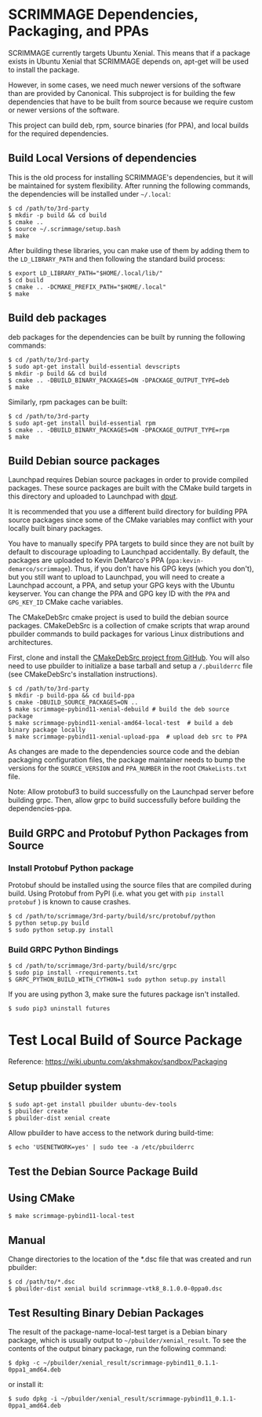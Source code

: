 # SCRIMMAGE Dependencies, Packaging, and PPAs

SCRIMMAGE currently targets Ubuntu Xenial. This means that if a package exists
in Ubuntu Xenial that SCRIMMAGE depends on, apt-get will be used to install the
package.

However, in some cases, we need much newer versions of the software than are
provided by Canonical. This subproject is for building the few dependencies
that have to be built from source because we require custom or newer versions
of the software.

This project can build deb, rpm, source binaries (for PPA), and local builds
for the required dependencies.

## Build Local Versions of dependencies

This is the old process for installing SCRIMMAGE's dependencies, but it will be
maintained for system flexibility. After running the following commands, the
dependencies will be installed under `~/.local`:

    $ cd /path/to/3rd-party
    $ mkdir -p build && cd build
    $ cmake ..
    $ source ~/.scrimmage/setup.bash
    $ make

After building these libraries, you can make use of them by adding them to the
`LD_LIBRARY_PATH` and then following the standard build process:

    $ export LD_LIBRARY_PATH="$HOME/.local/lib/"
    $ cd build
    $ cmake .. -DCMAKE_PREFIX_PATH="$HOME/.local"
    $ make

## Build deb packages

deb packages for the dependencies can be built by running the following
commands:

    $ cd /path/to/3rd-party
    $ sudo apt-get install build-essential devscripts
    $ mkdir -p build && cd build
    $ cmake .. -DBUILD_BINARY_PACKAGES=ON -DPACKAGE_OUTPUT_TYPE=deb
    $ make

Similarly, rpm packages can be built:

    $ cd /path/to/3rd-party
    $ sudo apt-get install build-essential rpm
    $ cmake .. -DBUILD_BINARY_PACKAGES=ON -DPACKAGE_OUTPUT_TYPE=rpm
    $ make

## Build Debian source packages

Launchpad requires Debian source packages in order to provide compiled
packages. These source packages are built with the CMake build targets in this
directory and uploaded to Launchpad with
[dput](http://manpages.ubuntu.com/manpages/xenial/man1/dput.1.html).

It is recommended that you use a different build directory for building PPA
source packages since some of the CMake variables may conflict with your
locally built binary packages.

You have to manually specify PPA targets to build since they are not
built by default to discourage uploading to Launchpad accidentally. By default,
the packages are uploaded to Kevin DeMarco's PPA
(`ppa:kevin-demarco/scrimmage`). Thus, if you don't have his GPG keys (which you
don't), but you still want to upload to Launchpad, you will need to create a
Launchpad account, a PPA, and setup your GPG keys with the Ubuntu
keyserver. You can change the PPA and GPG key ID with the `PPA` and
`GPG_KEY_ID` CMake cache variables.

The CMakeDebSrc cmake project is used to build the debian source
packages. CMakeDebSrc is a collection of cmake scripts that wrap around
pbuilder commands to build packages for various Linux distributions and
architectures.

First, clone and install the [CMakeDebSrc project from
GitHub](https://github.com/SyllogismRXS/CMakeDebSrc). You will also need to use
pbuilder to initialize a base tarball and setup a `/.pbuilderrc` file (see
CMakeDebSrc's installation instructions).

    $ cd /path/to/3rd-party
    $ mkdir -p build-ppa && cd build-ppa
    $ cmake -DBUILD_SOURCE_PACKAGES=ON ..
    $ make scrimmage-pybind11-xenial-debuild # build the deb source package
    $ make scrimmage-pybind11-xenial-amd64-local-test  # build a deb binary package locally
    $ make scrimmage-pybind11-xenial-upload-ppa  # upload deb src to PPA

As changes are made to the dependencies source code and the debian packaging
configuration files, the package maintainer needs to bump the versions for the
`SOURCE_VERSION` and `PPA_NUMBER` in the root `CMakeLists.txt` file.

Note: Allow protobuf3 to build successfully on the Launchpad server before
building grpc. Then, allow grpc to build successfully before building the
dependencies-ppa.

## Build GRPC and Protobuf Python Packages from Source

### Install Protobuf Python package

Protobuf should be installed using the source files that are compiled during
build. Using Protobuf from PyPI (i.e. what you get with `pip install protobuf`
) is known to cause crashes.

    $ cd /path/to/scrimmage/3rd-party/build/src/protobuf/python
    $ python setup.py build
    $ sudo python setup.py install

### Build GRPC Python Bindings

    $ cd /path/to/scrimmage/3rd-party/build/src/grpc
    $ sudo pip install -rrequirements.txt
    $ GRPC_PYTHON_BUILD_WITH_CYTHON=1 sudo python setup.py install

If you are using python 3, make sure the futures package isn't installed.

    $ sudo pip3 uninstall futures

# Test Local Build of Source Package

Reference: https://wiki.ubuntu.com/akshmakov/sandbox/Packaging

## Setup pbuilder system

    $ sudo apt-get install pbuilder ubuntu-dev-tools
    $ pbuilder create
    $ pbuilder-dist xenial create

Allow pbuilder to have access to the network during build-time:

    $ echo 'USENETWORK=yes' | sudo tee -a /etc/pbuilderrc

## Test the Debian Source Package Build

## Using CMake

    $ make scrimmage-pybind11-local-test

## Manual

Change directories to the location of the \*.dsc file that was created and run
pbuilder:

    $ cd /path/to/*.dsc
    $ pbuilder-dist xenial build scrimmage-vtk8_8.1.0.0-0ppa0.dsc

## Test Resulting Binary Debian Packages

The result of the package-name-local-test target is a Debian binary package,
which is usually output to `~/pbuilder/xenial_result`. To see the contents of
the output binary package, run the following command:

    $ dpkg -c ~/pbuilder/xenial_result/scrimmage-pybind11_0.1.1-0ppa1_amd64.deb

or install it:

    $ sudo dpkg -i ~/pbuilder/xenial_result/scrimmage-pybind11_0.1.1-0ppa1_amd64.deb
